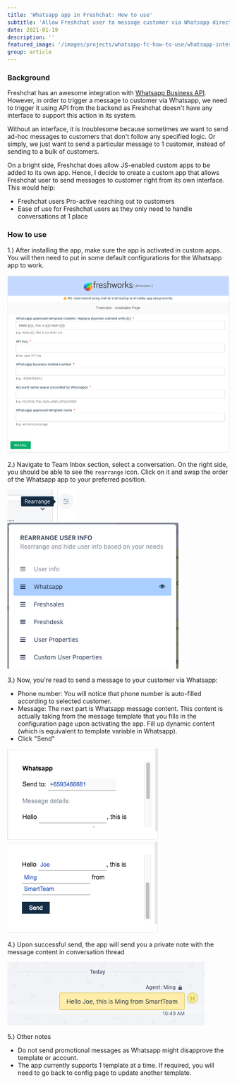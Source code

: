 ```yaml
---
title: 'Whatsapp app in Freshchat: How to use'
subtitle: 'Allow Freshchat user to message customer via Whatsapp directly'
date: 2021-01-19
description: ''
featured_image: '/images/projects/whatsapp-fc-how-to-use/whatsapp-interface-2.png'
group: article
---
```

### Background
Freshchat has an awesome integration with [Whatsapp Business API](https://support.freshchat.com/support/solutions/articles/240481-whatsapp-business-integration). However, in order to trigger a message to customer via Whatsapp, we need to trigger it using API from the backend as Freshchat doesn't have any interface to support this action in its system.

Without an interface, it is troublesome because sometimes we want to send ad-hoc messages to customers that don't follow any specified logic. Or simply, we just want to send a particular message to 1 customer, instead of sending to a bulk of customers.

On a bright side, Freshchat does allow JS-enabled custom apps to be added to its own app. Hence, I decide to create a custom app that allows Freshchat user to send messages to customer right from its own interface. This would help:
- Freshchat users Pro-active reaching out to customers
- Ease of use for Freshchat users as they only need to handle conversations at 1 place


### How to use
1.) After installing the app, make sure the app is activated in custom apps. You will then need to  put in some default configurations for the Whatsapp app to work.

![Whatsapp configuration interface](/images/projects/whatsapp-fc-how-to-use/whatsapp-intstallation-configs.png)

2.) Navigate to Team Inbox section, select a conversation. On the right side, you should be able to see the `rearrange` icon. Click on it and swap the order of the Whatsapp app to your preferred position.

![Freshchat rearrange icon](/images/projects/whatsapp-fc-how-to-use/whatsapp-rearrange-icon.png)
![Whatsapp rearrange panel](/images/projects/whatsapp-fc-how-to-use/whatsapp-rearrange.png)

3.) Now, you're read to send a message to your customer via Whatsapp:
- Phone number: You will notice that phone number is auto-filled according to selected customer.
- Message: The next part is Whatsapp message content. This content is actually taking from the message template that you fills in the configuration page upon activating the app. Fill up dynamic content (which is equivalent to template variable in Whatsapp).
- Click "Send"

![Whatsapp interface](/images/projects/whatsapp-fc-how-to-use/whatsapp-interface.png)
![Whatsapp interface 2](/images/projects/whatsapp-fc-how-to-use/whatsapp-interface-2.png)

4.) Upon successful send, the app will send you a private note with the message content in conversation thread

![Whatsapp conversation note](/images/projects/whatsapp-fc-how-to-use/whatsapp-conversation-note.png)

5.) Other notes
- Do not send promotional messages as Whatsapp might disapprove the template or account.
- The app currently supports 1 template at a time. If required, you will need to go back to config page to update another template.
